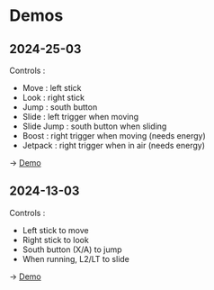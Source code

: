 # Demos

## 2024-25-03
Controls :
- Move : left stick
- Look : right stick
- Jump : south button
- Slide : left trigger when moving
- Slide Jump : south button when sliding
- Boost : right trigger when moving (needs energy)
- Jetpack : right trigger when in air (needs energy)

→ [Demo](./2024-25-03-demo-mouvements-macOS.zip)

## 2024-13-03
Controls :
- Left stick to move
- Right stick to look
- South button (X/A) to jump
- When running, L2/LT to slide

→ [Demo](./2024-13-03-demo-mouvements.zip)